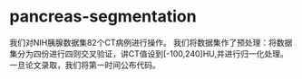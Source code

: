 # pancreas-segmentation
我们对NIH胰腺数据集82个CT病例进行操作。
我们将数据集作了预处理：将数据集分为四份进行四则交叉验证，讲CT值设到[-100,240]HU,并进行归一化处理。
一旦论文录取，我们将第一时间公布代码。
